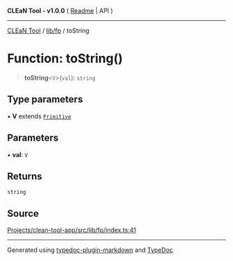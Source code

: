 **CLEaN Tool - v1.0.0** ( [Readme](../../../README.md) \| API )

***

[CLEaN Tool](../../../modules.md) / [lib/fp](../README.md) / toString

# Function: toString()

> **toString**\<`V`\>(`val`): `string`

## Type parameters

▪ **V** extends [`Primitive`](../../../types/utils/type-aliases/Primitive.md)

## Parameters

▪ **val**: `V`

## Returns

`string`

## Source

[Projects/clean-tool-app/src/lib/fp/index.ts:41](https://github.com/yuckyh/clean-tool-app/)

***

Generated using [typedoc-plugin-markdown](https://www.npmjs.com/package/typedoc-plugin-markdown) and [TypeDoc](https://typedoc.org/)
